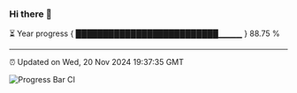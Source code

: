 ### Hi there 👋

⏳ Year progress { ██████████████████████████▁▁▁▁ } 88.75 %

---

⏰ Updated on Wed, 20 Nov 2024 19:37:35 GMT

![Progress Bar CI](https://github.com/IshwaranRudhara/GIT-ACTION/workflows/Progress%20Bar%20CI/badge.svg)
